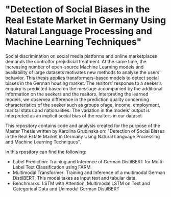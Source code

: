# "Detection of Social Biases in the Real Estate Market in Germany Using Natural Language Processing and Machine Learning Techniques"

Social discrimination on social media platforms and online marketplaces demands the controlfor prejudicial treatment. At the same time, the increasing number of open-source Machine Learning models and availability of large datasets motivates new methods to analyse the users’ behavior. This thesis applies transformers-based models to detect social biases in the German housing market. The realtors’ response to a seeker’s enquiry is predicted based on the message accompanied by the additional information on the seekers and the realtors. Interpreting the learned models, we observea difference in the prediction quality concerning characteristics of the seeker such as groups ofage, income, employment, marital status and nationalities. The variation in the models’ output is interpreted as an implicit social bias of the realtors in our dataset

This repository contains code and analysis created for the purpose of the Master Thesis written by Karolina Grubinska on: "Detection of Social Biases in the Real Estate Market in Germany Using Natural Language Processing and Machine Learning Techniques".

In this rpository can find the following:

* Label Prediction: Training and Inference of German DistilBERT for Multi-Label Text Classification using FARM.
* Multimodal Transformer: Training and Inference of a multimodal German DistilBERT. This model takes as input text and tabular data.
* Benchmarks: LSTM with Attention, Multimodal LSTM on Text and Categorical Data and Unimodal German DistilBERT

